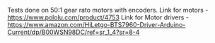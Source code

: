 Tests done on 50:1 gear rato motors with encoders.
Link for motors - https://www.pololu.com/product/4753
Link for Motor drivers - https://www.amazon.com/HiLetgo-BTS7960-Driver-Arduino-Current/dp/B00WSN98DC/ref=sr_1_4?sr=8-4
